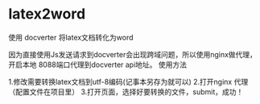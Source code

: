 # latex2word
使用 docverter 将latex文档转化为word

因为直接使用Js发送请求到docverter会出现跨域问题，所以使用nginx做代理，开启本地 8088端口代理到docverter api地址。
使用方法

1.修改需要转换latex文档到utf-8编码(记事本另存为就可以)
2.打开nginx 代理（配置文件在项目里）
3.打开页面，选择好要转换的文件，submit，成功！
